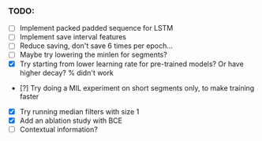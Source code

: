 ### TODO:
- [ ] Implement packed padded sequence for LSTM
- [ ] Implement save interval features
- [ ] Reduce saving, don't save 6 times per epoch...
- [ ] Maybe try lowering the minlen for segments?
- [x] Try starting from lower learning rate for pre-trained models? Or have higher decay? % didn't work
- [?] Try doing a MIL experiment on short segments only, to make training faster
- [x] Try running median filters with size 1
- [x] Add an ablation study with BCE
- [ ] Contextual information?
